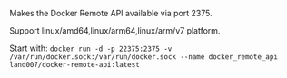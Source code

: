 Makes the Docker Remote API available via port 2375.

Support linux/amd64,linux/arm64,linux/arm/v7 platform.

Start with:
`docker run -d -p 22375:2375 -v /var/run/docker.sock:/var/run/docker.sock --name docker_remote_api land007/docker-remote-api:latest`
